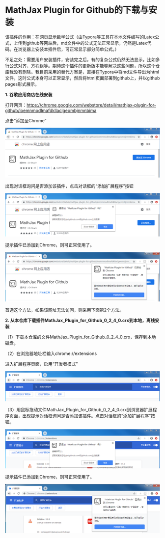 # MathJax Plugin for Github的下载与安装

该插件的作用：在网页显示数学公式（由Typora等工具在本地文件编写的Latex公式，上传到github等网站后，md文件中的公式无法正常显示，仍然是Latex代码。在浏览器上安装本插件后，可正常显示部分简单公式。）

不足之处：需要用户安装插件，安装完之后，有的复杂公式仍然无法显示，比如多行公式对齐、方程组等。期待这个插件的更新版本能够解决这些问题，所以这个仓库我没有删除。我目前采用的替代方案是，直接在Typora中将md文件导出为html文件，这时公式本身可以正常显示，然后将html页面部署到github上，并以github pages形式展示。

**1. 谷歌应用商店在线安装**

   打开网页：https://chrome.google.com/webstore/detail/mathjax-plugin-for-github/ioemnmodlmafdkllaclgeombjnmnbima

   点击“添加至Chrome” 

   ![](assets/webstore.png)

   

   出现对话框询问是否添加该插件，点击对话框的“添加扩展程序”按钮

   ![](assets/ask.png)

   

   提示插件已添加到Chrome，则可正常使用了。

   ![](assets/ok.png)

   

   

   首选这个方法，如果该网址无法访问，则采用下面第2个方法。

   

**2. 从本仓库下载插件MathJax_Plugin_for_Github_0_2_4_0.crx到本地，离线安装**

   （1）下载本仓库的文件MathJax_Plugin_for_Github_0_2_4_0.crx，保存到本地磁盘。

   （2）在浏览器地址栏输入chrome://extensions

   进入扩展程序页面，启用“开发者模式”

   ![](assets/developer.png)

   （3）用鼠标拖动文件MathJax_Plugin_for_Github_0_2_4_0.crx到浏览器扩展程序页面，出现提示对话框询问是否添加该插件。点击对话框的“添加扩展程序”按钮。

   ![](assets/pull.png)

   

   提示插件已添加到Chrome，则可正常使用了。

   ![](assets/ok2.png)

   
